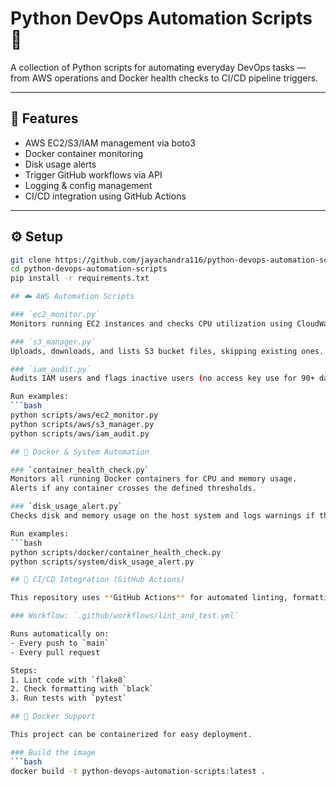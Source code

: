 # Python DevOps Automation Scripts 🧩

A collection of Python scripts for automating everyday DevOps tasks — from AWS operations and Docker health checks to CI/CD pipeline triggers.

---

## 🧱 Features
- AWS EC2/S3/IAM management via boto3
- Docker container monitoring
- Disk usage alerts
- Trigger GitHub workflows via API
- Logging & config management
- CI/CD integration using GitHub Actions

---
## ⚙️ Setup

```bash
git clone https://github.com/jayachandra116/python-devops-automation-scripts.git
cd python-devops-automation-scripts
pip install -r requirements.txt

## ☁️ AWS Automation Scripts

### `ec2_monitor.py`
Monitors running EC2 instances and checks CPU utilization using CloudWatch metrics.

### `s3_manager.py`
Uploads, downloads, and lists S3 bucket files, skipping existing ones.

### `iam_audit.py`
Audits IAM users and flags inactive users (no access key use for 90+ days).

Run examples:
```bash
python scripts/aws/ec2_monitor.py
python scripts/aws/s3_manager.py
python scripts/aws/iam_audit.py

## 🐳 Docker & System Automation

### `container_health_check.py`
Monitors all running Docker containers for CPU and memory usage.  
Alerts if any container crosses the defined thresholds.

### `disk_usage_alert.py`
Checks disk and memory usage on the host system and logs warnings if thresholds are exceeded.

Run examples:
```bash
python scripts/docker/container_health_check.py
python scripts/system/disk_usage_alert.py

## 🧪 CI/CD Integration (GitHub Actions)

This repository uses **GitHub Actions** for automated linting, formatting, and testing.

### Workflow: `.github/workflows/lint_and_test.yml`

Runs automatically on:
- Every push to `main`
- Every pull request

Steps:
1. Lint code with `flake8`
2. Check formatting with `black`
3. Run tests with `pytest`

## 🐳 Docker Support

This project can be containerized for easy deployment.

### Build the image
```bash
docker build -t python-devops-automation-scripts:latest .
